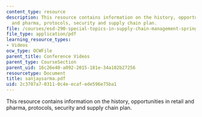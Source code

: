 ```yaml
---
content_type: resource
description: This resource contains information on the history, opportunities in retail
  and pharma, protocols, security and supply chain plan.
file: /courses/esd-290-special-topics-in-supply-chain-management-spring-2005/2c3787a703110c4eecafede596e75ba1_sanjaysarma.pdf
file_type: application/pdf
learning_resource_types:
- Videos
ocw_type: OCWFile
parent_title: Conference Videos
parent_type: CourseSection
parent_uid: 16c26e40-a092-2015-181e-34a102b27256
resourcetype: Document
title: sanjaysarma.pdf
uid: 2c3787a7-0311-0c4e-ecaf-ede596e75ba1
---
```

This resource contains information on the history, opportunities in retail and pharma, protocols, security and supply chain plan.

